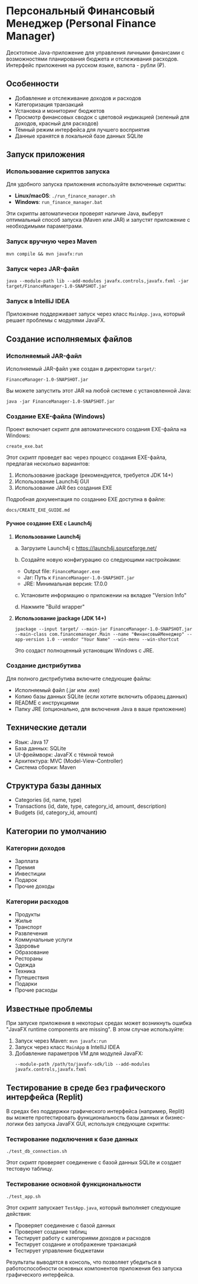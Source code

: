# Персональный Финансовый Менеджер (Personal Finance Manager)

Десктопное Java-приложение для управления личными финансами с возможностями планирования бюджета и отслеживания расходов. Интерфейс приложения на русском языке, валюта - рубли (₽).

## Особенности

- Добавление и отслеживание доходов и расходов
- Категоризация транзакций
- Установка и мониторинг бюджетов
- Просмотр финансовых сводок с цветовой индикацией (зеленый для доходов, красный для расходов)
- Тёмный режим интерфейса для лучшего восприятия
- Данные хранятся в локальной базе данных SQLite

## Запуск приложения

### Использование скриптов запуска

Для удобного запуска приложения используйте включенные скрипты:

- **Linux/macOS**: `./run_finance_manager.sh`
- **Windows**: `run_finance_manager.bat`

Эти скрипты автоматически проверят наличие Java, выберут оптимальный способ запуска (Maven или JAR) и запустят приложение с необходимыми параметрами.

### Запуск вручную через Maven
```
mvn compile && mvn javafx:run
```

### Запуск через JAR-файл
```
java --module-path lib --add-modules javafx.controls,javafx.fxml -jar target/FinanceManager-1.0-SNAPSHOT.jar
```

### Запуск в IntelliJ IDEA
Приложение поддерживает запуск через класс `MainApp.java`, который решает проблемы с модулями JavaFX.

## Создание исполняемых файлов

### Исполняемый JAR-файл

Исполняемый JAR-файл уже создан в директории `target/`:
```
FinanceManager-1.0-SNAPSHOT.jar
```

Вы можете запустить этот JAR на любой системе с установленной Java:
```
java -jar FinanceManager-1.0-SNAPSHOT.jar
```

### Создание EXE-файла (Windows)

Проект включает скрипт для автоматического создания EXE-файла на Windows:

```
create_exe.bat
```

Этот скрипт проведет вас через процесс создания EXE-файла, предлагая несколько вариантов:
1. Использование jpackage (рекомендуется, требуется JDK 14+)
2. Использование Launch4j GUI
3. Использование JAR без создания EXE

Подробная документация по созданию EXE доступна в файле:
```
docs/CREATE_EXE_GUIDE.md
```

#### Ручное создание EXE с Launch4j

1. **Использование Launch4j**

   a. Загрузите Launch4j с https://launch4j.sourceforge.net/
   
   b. Создайте новую конфигурацию со следующими настройками:
      - Output file: `FinanceManager.exe`
      - Jar: Путь к `FinanceManager-1.0-SNAPSHOT.jar`
      - JRE: Минимальная версия: 17.0.0
   
   c. Установите информацию о приложении на вкладке "Version Info"
   
   d. Нажмите "Build wrapper"

2. **Использование jpackage (JDK 14+)**

   ```
   jpackage --input target/ --main-jar FinanceManager-1.0-SNAPSHOT.jar --main-class com.financemanager.Main --name "ФинансовыйМенеджер" --app-version 1.0 --vendor "Your Name" --win-menu --win-shortcut
   ```

   Это создаст полноценный установщик Windows с JRE.

### Создание дистрибутива

Для полного дистрибутива включите следующие файлы:
- Исполняемый файл (.jar или .exe)
- Копию базы данных SQLite (если хотите включить образец данных)
- README с инструкциями
- Папку JRE (опционально, для включения Java в ваше приложение)

## Технические детали

- Язык: Java 17
- База данных: SQLite
- UI-фреймворк: JavaFX с тёмной темой
- Архитектура: MVC (Model-View-Controller)
- Система сборки: Maven

## Структура базы данных

- Categories (id, name, type)
- Transactions (id, date, type, category_id, amount, description)
- Budgets (id, category_id, amount)

## Категории по умолчанию

### Категории доходов
- Зарплата
- Премия
- Инвестиции
- Подарок
- Прочие доходы

### Категории расходов
- Продукты
- Жилье
- Транспорт
- Развлечения
- Коммунальные услуги
- Здоровье
- Образование
- Рестораны
- Одежда
- Техника
- Путешествия
- Подарки
- Прочие расходы

## Известные проблемы

При запуске приложения в некоторых средах может возникнуть ошибка "JavaFX runtime components are missing". В этом случае используйте:

1. Запуск через Maven: `mvn javafx:run`
2. Запуск через класс `MainApp` в IntelliJ IDEA
3. Добавление параметров VM для модулей JavaFX:
   ```
   --module-path /path/to/javafx-sdk/lib --add-modules javafx.controls,javafx.fxml
   ```

## Тестирование в среде без графического интерфейса (Replit)

В средах без поддержки графического интерфейса (например, Replit) вы можете протестировать функциональность базы данных и бизнес-логики без запуска JavaFX GUI, используя следующие скрипты:

### Тестирование подключения к базе данных
```
./test_db_connection.sh
```
Этот скрипт проверяет соединение с базой данных SQLite и создает тестовую таблицу.

### Тестирование основной функциональности
```
./test_app.sh
```
Этот скрипт запускает `TestApp.java`, который выполняет следующие действия:
- Проверяет соединение с базой данных
- Проверяет создание таблиц
- Тестирует работу с категориями доходов и расходов
- Тестирует создание и отображение транзакций
- Тестирует управление бюджетами

Результаты выводятся в консоль, что позволяет убедиться в работоспособности основных компонентов приложения без запуска графического интерфейса.
